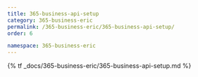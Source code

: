 ```yaml
---
title: 365-business-api-setup
category: 365-business-eric
permalink: /365-business-eric/365-business-api-setup/
order: 6

namespace: 365-business-eric
---
```


{% tf _docs/365-business-eric/365-business-api-setup.md %}